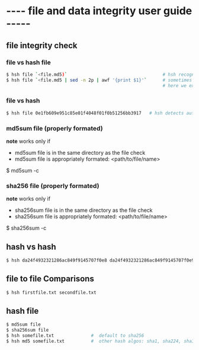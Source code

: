 ---- file and data integrity user guide -----
============================================



file integrity check
--------------------

### file vs hash file
  ```sh
  $ hsh file `<file.md5)`                                    # hsh recognize automaticallyt the hash algorithm 
  $ hsh file `<file.md5 | sed -n 2p | awf '{print $1}'`      # sometimes the hash as to be extracted from a file
                                                             # here we extract the first word in the second line
  ```

### file vs hash
  ```sh
  $ hsh file 0e1fb609e951c85e01f4048f01f0b51256bb3917   # hsh detects automatically hash algorithm
  ```

### md5sum file (properly formated)
**note** works only if 
  - md5sum file is in the same directory as the file check
  - md5sum file is appropriately formated: <md5sum><space><space><path/to/file/name>

  $ md5sum -c <md5sum-file>

### sha256 file (properly formated)
**note** works only if 
  - sha256sum file is in the same directory as the file check
  - sha256sum file is appropriately formated: <sha256sum><space><space><path/to/file/name>

  $ sha256sum -c <sha256sum-file>


hash vs hash
------------

  ```sh
  $ hsh da24f4932321286ac849f9145707f0e8 da24f4932321286ac849f9145707f0e9
  ```

file to file Comparisons
------------------------

  ```sh
  $ hsh firstfile.txt secondfile.txt
  ```


hash file
---------


  ```sh
  $ md5sum file
  $ sha256sum file
  $ hsh somefile.txt              #  default to sha256
  $ hsh md5 somefile.txt          #  other hash algos: sha1, sha224, sha384, sha512
  ```
   
